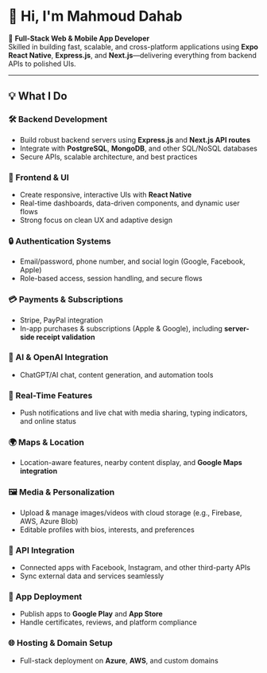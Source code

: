 # 👋 Hi, I'm Mahmoud Dahab

🚀 **Full-Stack Web & Mobile App Developer**  
Skilled in building fast, scalable, and cross-platform applications using **Expo React Native**, **Express.js**, and **Next.js**—delivering everything from backend APIs to polished UIs.

---

## 💡 What I Do

### 🛠️ Backend Development
- Build robust backend servers using **Express.js** and **Next.js API routes**
- Integrate with **PostgreSQL**, **MongoDB**, and other SQL/NoSQL databases
- Secure APIs, scalable architecture, and best practices

### 📱 Frontend & UI
- Create responsive, interactive UIs with **React Native**
- Real-time dashboards, data-driven components, and dynamic user flows
- Strong focus on clean UX and adaptive design

### 🔒 Authentication Systems
- Email/password, phone number, and social login (Google, Facebook, Apple)
- Role-based access, session handling, and secure flows

### 💳 Payments & Subscriptions
- Stripe, PayPal integration
- In-app purchases & subscriptions (Apple & Google), including **server-side receipt validation**

### 🤖 AI & OpenAI Integration
- ChatGPT/AI chat, content generation, and automation tools

### 💬 Real-Time Features
- Push notifications and live chat with media sharing, typing indicators, and online status

### 🌍 Maps & Location
- Location-aware features, nearby content display, and **Google Maps integration**

### 🖼️ Media & Personalization
- Upload & manage images/videos with cloud storage (e.g., Firebase, AWS, Azure Blob)
- Editable profiles with bios, interests, and preferences

### 🔄 API Integration
- Connected apps with Facebook, Instagram, and other third-party APIs
- Sync external data and services seamlessly

### 🚀 App Deployment
- Publish apps to **Google Play** and **App Store**
- Handle certificates, reviews, and platform compliance

### 🌐 Hosting & Domain Setup
- Full-stack deployment on **Azure**, **AWS**, and custom domains

